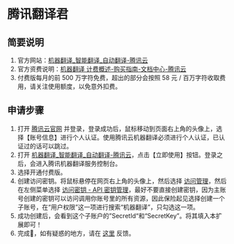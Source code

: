 # 腾讯翻译君

## 简要说明

1. 官方网站：[机器翻译\_智能翻译\_自动翻译-腾讯云](https://cloud.tencent.com/product/tmt)
2. 官方资费说明：[机器翻译 计费概述-购买指南-文档中心-腾讯云](https://cloud.tencent.com/document/product/551/35017)
3. 付费版每月的前 500 万字符免费，超出的部分会按照 58 元 / 百万字符收取费用，请关注使用额度，以免意外扣费。

## 申请步骤

1. 打开 [腾讯云官网](https://cloud.tencent.com/) 并登录，登录成功后，鼠标移动到页面右上角的头像上，选择【账号信息】进行个人认证。使用腾讯云机器翻译必须进行个人认证，已认证过的话可以跳过。
2. 打开 [机器翻译\_智能翻译\_自动翻译-腾讯云](https://cloud.tencent.com/product/tmt)，点击【立即使用】按钮。登录之后，会进入腾讯机器翻译服务控制台。
3. 选择开通付费版。
4. 创建访问密钥。将鼠标悬停在网页右上角的头像上，然后选择 [访问管理](https://console.cloud.tencent.com/cam/overview)，然后在左侧菜单选择 [访问密钥 - API 密钥管理](https://console.cloud.tencent.com/cam/capi)，最好不要直接创建密钥，因为主账号创建的密钥可以访问调用你账号里的所有资源，因此保险起见选择创建一个子账号，在“用户权限”这一项进行搜索“机器翻译”，只勾选这一项。
5. 成功创建后，会看到这个子账户的”SecretId“和“SecretKey”。将其填入本扩展即可！
6. 完成🎉，如有疑惑的地方，请在 [这里](https://github.com/immersive-translate/immersive-translate/issues/) 反馈。
